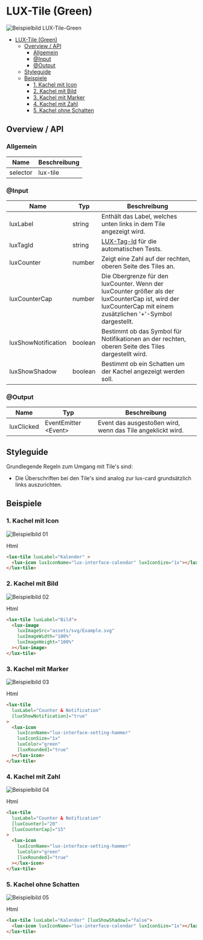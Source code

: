 # LUX-Tile (Green)

![Beispielbild LUX-Tile-Green](https://raw.githubusercontent.com/wiki/IHK-GfI/lux-components/Versions/v18/lux‐tile-green-v18-img.png)

- [LUX-Tile (Green)](#lux-tile-green)
  - [Overview / API](#overview--api)
    - [Allgemein](#allgemein)
    - [@Input](#input)
    - [@Output](#output)
  - [Styleguide](#styleguide)
  - [Beispiele](#beispiele)
    - [1. Kachel mit Icon](#1-kachel-mit-icon)
    - [2. Kachel mit Bild](#2-kachel-mit-bild)
    - [3. Kachel mit Marker](#3-kachel-mit-marker)
    - [4. Kachel mit Zahl](#4-kachel-mit-zahl)
    - [5. Kachel ohne Schatten](#5-kachel-ohne-schatten)

## Overview / API

### Allgemein

| Name     | Beschreibung    |
| -------- | --------------- |
| selector | lux-tile        |

### @Input

| Name                | Typ     | Beschreibung                                                                                                                                                   |
| ------------------- | ------- | -------------------------------------------------------------------------------------------------------------------------------------------------------------- |
| luxLabel            | string  | Enthält das Label, welches unten links in dem Tile angezeigt wird.                                                                                             |
| luxTagId            | string  | [LUX-Tag-Id](luxTagId-v18#direkte-konfiguration) für die automatischen Tests.                                                                                  |
| luxCounter          | number  | Zeigt eine Zahl auf der rechten, oberen Seite des Tiles an.                                                                                                    |
| luxCounterCap       | number  | Die Obergrenze für den luxCounter. Wenn der luxCounter größer als der luxCounterCap ist, wird der luxCounterCap mit einem zusätzlichen '+'-Symbol dargestellt. |
| luxShowNotification | boolean | Bestimmt ob das Symbol für Notifikationen an der rechten, oberen Seite des Tiles dargestellt wird.                                                             |
| luxShowShadow | boolean | Bestimmt ob ein Schatten um der Kachel angezeigt werden soll. |  

### @Output

| Name       | Typ                   | Beschreibung                                               |
| ---------- | --------------------- | ---------------------------------------------------------- |
| luxClicked | EventEmitter \<Event> | Event das ausgestoßen wird, wenn das Tile angeklickt wird. |

## Styleguide

Grundlegende Regeln zum Umgang mit Tile's sind:

- Die Überschriften bei den Tile's sind analog zur lux-card grundsätzlich links auszurichten.

## Beispiele

### 1. Kachel mit Icon

![Beispielbild 01](https://raw.githubusercontent.com/wiki/IHK-GfI/lux-components/Versions/v18/lux‐tile-green-v18-img-01.png)

Html

```html
<lux-tile luxLabel="Kalender" >
  <lux-icon luxIconName="lux-interface-calendar" luxIconSize="1x"></lux-icon>
</lux-tile>
```

### 2. Kachel mit Bild

![Beispielbild 02](https://raw.githubusercontent.com/wiki/IHK-GfI/lux-components/Versions/v18/lux‐tile-green-v18-img-02.png)

Html

```html
<lux-tile luxLabel="Bild">
  <lux-image
    luxImageSrc="assets/svg/Example.svg"
    luxImageWidth="100%"
    luxImageHeight="100%"
  ></lux-image>
</lux-tile>
```

### 3. Kachel mit Marker

![Beispielbild 03](https://raw.githubusercontent.com/wiki/IHK-GfI/lux-components/Versions/v18/lux‐tile-green-v18-img-03.png)

Html

```html
<lux-tile
  luxLabel="Counter & Notification"
  [luxShowNotification]="true"
>
  <lux-icon
    luxIconName="lux-interface-setting-hammer"
    luxIconSize="1x"
    luxColor="green"
    [luxRounded]="true"
  ></lux-icon>
</lux-tile>
```

### 4. Kachel mit Zahl

![Beispielbild 04](https://raw.githubusercontent.com/wiki/IHK-GfI/lux-components/Versions/v18/lux‐tile-green-v18-img-04.png)

Html

```html
<lux-tile
  luxLabel="Counter & Notification"
  [luxCounter]="20"
  [luxCounterCap]="15"
>
  <lux-icon
    luxIconName="lux-interface-setting-hammer"
    luxColor="green"
    [luxRounded]="true"
  ></lux-icon>
</lux-tile>
```

### 5. Kachel ohne Schatten

![Beispielbild 05](https://raw.githubusercontent.com/wiki/IHK-GfI/lux-components/Versions/v18/lux‐tile-green-v18-img-05.png)

Html

```html
<lux-tile luxLabel="Kalender" [luxShowShadow]="false">
  <lux-icon luxIconName="lux-interface-calendar" luxIconSize="1x"></lux-icon>
</lux-tile>
```
